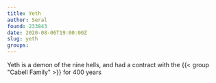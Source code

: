 ```yaml
---
title: Yeth
author: Seral
found: 233843
date: 2020-08-06T19:00:00Z
slug: yeth
groups: 
---
```


Yeth is a demon of the nine hells, and had a contract with the {{< group "Cabell Family" >}} for 400 years<!--more-->
